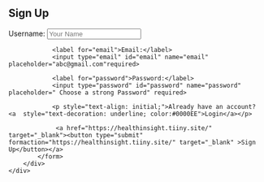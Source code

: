 <!DOCTYPE html>
<html lang="en">
<head>
    <title>Signup Form</title>
    <link rel="stylesheet" href="SignUp.css">
</head>
<body> 
    <div class="container">
        <div class="form-wrap">
            <h2>Sign Up</h2>
            <form>
                <label for="username">Username:</label>
                <input type="text" id="username" name="username" placeholder="Your Name" required>

                <label for="email">Email:</label>
                <input type="email" id="email" name="email"  placeholder="abc@gmail.com"required>

                <label for="password">Password:</label>
                <input type="password" id="password" name="password" placeholder=" Choose a strong Password" required>

                <p style="text-align: initial;">Already have an account? <a  style="text-decoration: underline; color:#0000EE">Login</a></p>

                 <a href="https://healthinsight.tiiny.site/" target="_blank"><button type="submit" formaction="https://healthinsight.tiiny.site/" target="_blank" >Sign Up</button></a>
            </form>
        </div>
    </div>
</body>
</html>
